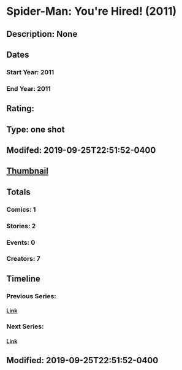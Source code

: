 # Spider-Man: You're Hired! (2011)
## Description: None
## Dates
### Start Year: 2011
### End Year: 2011
## Rating: 
## Type: one shot
## Modifed: 2019-09-25T22:51:52-0400
## [Thumbnail](http://i.annihil.us/u/prod/marvel/i/mg/b/40/image_not_available.jpg)
## Totals
### Comics: 1
### Stories: 2
### Events: 0
### Creators: 7
## Timeline
### Previous Series: 
#### [Link]()
### Next Series: 
#### [Link]()
## Modified: 2019-09-25T22:51:52-0400